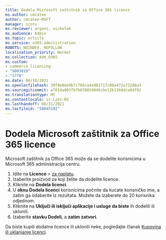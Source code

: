 ```yaml
---
title: Dodela Microsoft zaštitnik za Office 365 licence
ms.author: cmcatee
author: cmcatee-MSFT
manager: scotv
ms.reviewer: argani, nicholak
ms.audience: Admin
ms.topic: article
ms.service: o365-administration
ROBOTS: NOINDEX, NOFOLLOW
localization_priority: Normal
ms.collection: Adm_O365
ms.custom:
- commerce_licensing
- "9003019"
- "5778"
ms.date: 08/10/2021
ms.openlocfilehash: 39f8e86e9b7c766ca4a901717c00a472e73288a3
ms.sourcegitcommit: e781da003fb7b878854846cbe12b13b9dca8df92
ms.translationtype: MT
ms.contentlocale: sr-Latn-RS
ms.lasthandoff: 08/31/2021
ms.locfileid: "58845192"
---
```

# <a name="assign-microsoft-defender-for-office-365-licenses"></a>Dodela Microsoft zaštitnik za Office 365 licence

Microsoft zaštitnik za Office 365 može da se dodelite korisnicima u Microsoft 365 administracija centru.

1. Idite na **Licence**  >  [za naplatu](https://go.microsoft.com/fwlink/p/?linkid=842264).
2. Izaberite proizvod za koji želite da dodelite licence.
3. Kliknite na **Dodela licenci**.
4. U **oknu Dodela licenci**  korisnicima počnite da kucate korisničko ime, a zatim ga odaberite iz rezultata. Možete da izaberete do 20 korisnika odjednom.
5. Kliknite na **Uključi ili isključi aplikacije i usluge da biste**  ih dodelili ili uklonili.
6. Izaberite **stavku Dodeli**, a  **zatim zatvori**.

Da biste kupili dodatne licence ili uklonili neke, pogledajte članak [Kupovina ili uklanjanje licenci](https://docs.microsoft.com/microsoft-365/commerce/licenses/buy-licenses#buy-or-remove-licenses-for-your-business-subscription).